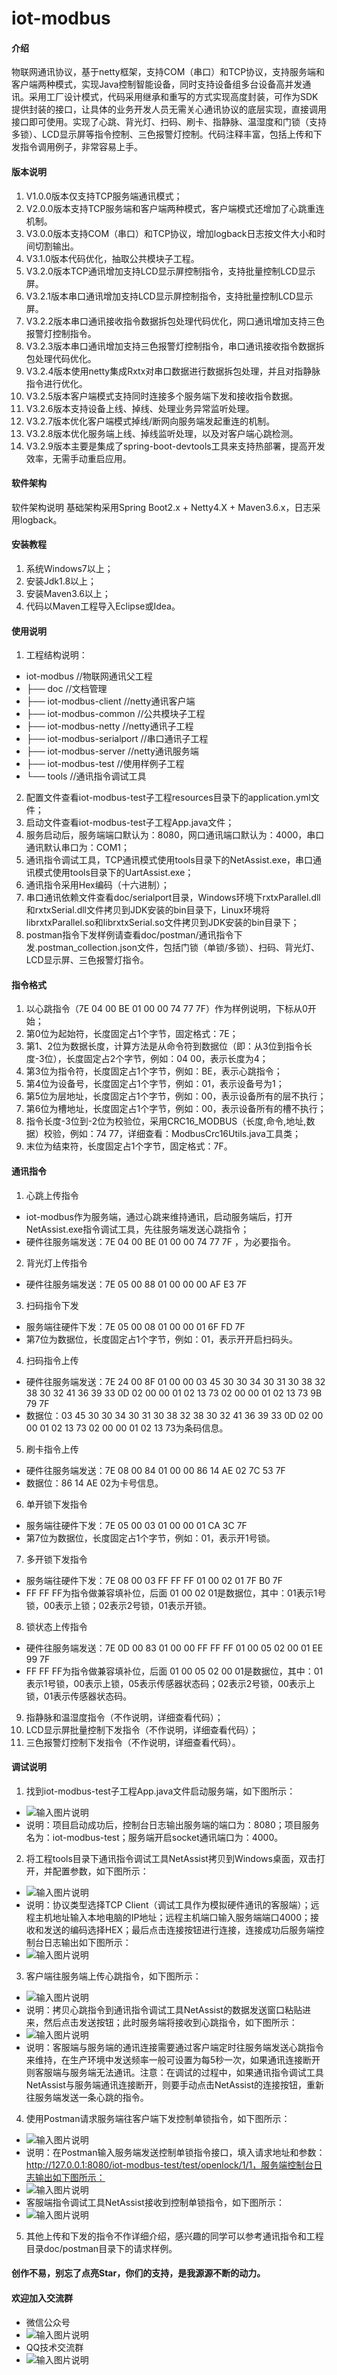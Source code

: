 # iot-modbus

#### 介绍
物联网通讯协议，基于netty框架，支持COM（串口）和TCP协议，支持服务端和客户端两种模式，实现Java控制智能设备，同时支持设备组多台设备高并发通讯。采用工厂设计模式，代码采用继承和重写的方式实现高度封装，可作为SDK提供封装的接口，让具体的业务开发人员无需关心通讯协议的底层实现，直接调用接口即可使用。实现了心跳、背光灯、扫码、刷卡、指静脉、温湿度和门锁（支持多锁）、LCD显示屏等指令控制、三色报警灯控制。代码注释丰富，包括上传和下发指令调用例子，非常容易上手。

#### 版本说明
1.  V1.0.0版本仅支持TCP服务端通讯模式；
2.  V2.0.0版本支持TCP服务端和客户端两种模式，客户端模式还增加了心跳重连机制。
3.  V3.0.0版本支持COM（串口）和TCP协议，增加logback日志按文件大小和时间切割输出。
4.  V3.1.0版本代码优化，抽取公共模块子工程。
5.  V3.2.0版本TCP通讯增加支持LCD显示屏控制指令，支持批量控制LCD显示屏。
6.  V3.2.1版本串口通讯增加支持LCD显示屏控制指令，支持批量控制LCD显示屏。
7.  V3.2.2版本串口通讯接收指令数据拆包处理代码优化，网口通讯增加支持三色报警灯控制指令。
8.  V3.2.3版本串口通讯增加支持三色报警灯控制指令，串口通讯接收指令数据拆包处理代码优化。
9.  V3.2.4版本使用netty集成Rxtx对串口数据进行数据拆包处理，并且对指静脉指令进行优化。
10. V3.2.5版本客户端模式支持同时连接多个服务端下发和接收指令数据。
11. V3.2.6版本支持设备上线、掉线、处理业务异常监听处理。
12. V3.2.7版本优化客户端模式掉线/断网向服务端发起重连的机制。
13. V3.2.8版本优化服务端上线、掉线监听处理，以及对客户端心跳检测。
14. V3.2.9版本主要是集成了spring-boot-devtools工具来支持热部署，提高开发效率，无需手动重启应用。

#### 软件架构
软件架构说明
基础架构采用Spring Boot2.x + Netty4.X + Maven3.6.x，日志采用logback。

#### 安装教程

1.  系统Windows7以上；
2.  安装Jdk1.8以上；
2.  安装Maven3.6以上；
3.  代码以Maven工程导入Eclipse或Idea。

#### 使用说明

1.  工程结构说明：
- iot-modbus                //物联网通讯父工程
- ├── doc                   //文档管理
- ├── iot-modbus-client     //netty通讯客户端
- ├── iot-modbus-common     //公共模块子工程
- ├── iot-modbus-netty      //netty通讯子工程
- ├── iot-modbus-serialport //串口通讯子工程
- ├── iot-modbus-server     //netty通讯服务端
- ├── iot-modbus-test       //使用样例子工程
- └── tools                 //通讯指令调试工具
2.  配置文件查看iot-modbus-test子工程resources目录下的application.yml文件；
3.  启动文件查看iot-modbus-test子工程App.java文件；
4.  服务启动后，服务端端口默认为：8080，网口通讯端口默认为：4000，串口通讯默认串口为：COM1；
5.  通讯指令调试工具，TCP通讯模式使用tools目录下的NetAssist.exe，串口通讯模式使用tools目录下的UartAssist.exe；
6.  通讯指令采用Hex编码（十六进制）；
7.  串口通讯依赖文件查看doc/serialport目录，Windows环境下rxtxParallel.dll和rxtxSerial.dll文件拷贝到JDK安装的bin目录下，Linux环境将librxtxParallel.so和librxtxSerial.so文件拷贝到JDK安装的bin目录下；
8.  postman指令下发样例请查看doc/postman/通讯指令下发.postman_collection.json文件，包括门锁（单锁/多锁）、扫码、背光灯、LCD显示屏、三色报警灯指令。

#### 指令格式

1.  以心跳指令（7E 04 00 BE 01 00 00 74 77 7F）作为样例说明，下标从0开始；
2.  第0位为起始符，长度固定占1个字节，固定格式：7E；
3.  第1、2位为数据长度，计算方法是从命令符到数据位（即：从3位到指令长度-3位），长度固定占2个字节，例如：04 00，表示长度为4；
4.  第3位为指令符，长度固定占1个字节，例如：BE，表示心跳指令；
5.  第4位为设备号，长度固定占1个字节，例如：01，表示设备号为1；
6.  第5位为层地址，长度固定占1个字节，例如：00，表示设备所有的层不执行；
7.  第6位为槽地址，长度固定占1个字节，例如：00，表示设备所有的槽不执行；
8.  指令长度-3位到-2位为校验位，采用CRC16_MODBUS（长度,命令,地址,数据）校验，例如：74 77，详细查看：ModbusCrc16Utils.java工具类；
9.  末位为结束符，长度固定占1个字节，固定格式：7F。

#### 通讯指令

1.  心跳上传指令
- iot-modbus作为服务端，通过心跳来维持通讯，启动服务端后，打开NetAssist.exe指令调试工具，先往服务端发送心跳指令；
- 硬件往服务端发送：7E 04 00 BE 01 00 00 74 77 7F ，为必要指令。
2.  背光灯上传指令
- 硬件往服务端发送：7E 05 00 88 01 00 00 00 AF E3 7F 
3.  扫码指令下发
- 服务端往硬件下发：7E 05 00 08 01 00 00 01 6F FD 7F 
- 第7位为数据位，长度固定占1个字节，例如：01，表示开开启扫码头。
4.  扫码指令上传
- 硬件往服务端发送：7E 24 00 8F 01 00 00 03 45 30 30 34 30 31 30 38 32 38 30 32 41 36 39 33 0D 02 00 00 01 02 13 73 02 00 00 01 02 13 73 9B 79 7F
- 数据位：03 45 30 30 34 30 31 30 38 32 38 30 32 41 36 39 33 0D 02 00 00 01 02 13 73 02 00 00 01 02 13 73为条码信息。
5.  刷卡指令上传
- 硬件往服务端发送：7E 08 00 84 01 00 00 86 14 AE 02 7C 53 7F 
- 数据位：86 14 AE 02为卡号信息。
6.  单开锁下发指令
- 服务端往硬件下发：7E 05 00 03 01 00 00 01 CA 3C 7F
- 第7位为数据位，长度固定占1个字节，例如：01，表示开1号锁。
7.  多开锁下发指令
- 服务端往硬件下发：7E 08 00 03 FF FF FF 01 00 02 01 7F B0 7F 
- FF FF FF为指令做兼容填补位，后面 01 00 02 01是数据位，其中：01表示1号锁，00表示上锁；02表示2号锁，01表示开锁。
8.  锁状态上传指令
- 硬件往服务端发送：7E 0D 00 83 01 00 00 FF FF FF 01 00 05 02 00 01 EE 99 7F 
- FF FF FF为指令做兼容填补位，后面 01 00 05 02 00 01是数据位，其中：01表示1号锁，00表示上锁，05表示传感器状态码；02表示2号锁，00表示上锁，01表示传感器状态码。
9.  指静脉和温湿度指令（不作说明，详细查看代码）；
10. LCD显示屏批量控制下发指令（不作说明，详细查看代码）；
11. 三色报警灯控制下发指令（不作说明，详细查看代码）。

#### 调试说明

1.  找到iot-modbus-test子工程App.java文件启动服务端，如下图所示：
- ![输入图片说明](doc/picture/1%E9%A1%B9%E7%9B%AE%E5%90%AF%E5%8A%A8.png)
- 说明：项目启动成功后，控制台日志输出服务端的端口为：8080；项目服务名为：iot-modbus-test；服务端开启socket通讯端口为：4000。
2.  将工程tools目录下通讯指令调试工具NetAssist拷贝到Windows桌面，双击打开，并配置参数，如下图所示：
- ![输入图片说明](doc/picture/2NetAssist%E5%8F%82%E6%95%B0%E9%85%8D%E7%BD%AE.png)
- 说明：协议类型选择TCP Client（调试工具作为模拟硬件通讯的客服端）；远程主机地址输入本地电脑的IP地址；远程主机端口输入服务端端口4000；接收和发送的编码选择HEX；最后点击连接按钮进行连接，连接成功后服务端控制台日志输出如下图所示：
- ![输入图片说明](doc/picture/3%E8%BF%9E%E6%8E%A5%E6%88%90%E5%8A%9F.png)
3.  客户端往服务端上传心跳指令，如下图所示：
- ![输入图片说明](doc/picture/4%E5%AE%A2%E6%88%B7%E7%AB%AF%E5%BF%83%E8%B7%B3%E6%8C%87%E4%BB%A4%E4%B8%8A%E4%BC%A0.png)
- 说明：拷贝心跳指令到通讯指令调试工具NetAssist的数据发送窗口粘贴进来，然后点击发送按钮；此时服务端将接收到心跳指令，如下图所示：
- ![输入图片说明](doc/picture/5%E6%9C%8D%E5%8A%A1%E7%AB%AF%E6%8E%A5%E6%94%B6%E5%88%B0%E5%BF%83%E8%B7%B3%E6%8C%87%E4%BB%A4.png)
- 说明：客服端与服务端的通讯连接需要通过客户端定时往服务端发送心跳指令来维持，在生产环境中发送频率一般可设置为每5秒一次，如果通讯连接断开则客服端与服务端无法通讯。注意：在调试的过程中，如果通讯指令调试工具NetAssist与服务端通讯连接断开，则要手动点击NetAssist的连接按钮，重新往服务端发送一条心跳的指令。
4.  使用Postman请求服务端往客户端下发控制单锁指令，如下图所示：
- ![输入图片说明](doc/picture/6postman%E8%AF%B7%E6%B1%82%E4%B8%8B%E5%8F%91%E6%8E%A7%E5%88%B6%E5%8D%95%E9%94%81%E6%8C%87%E4%BB%A4.png)
- 说明：在Postman输入服务端发送控制单锁指令接口，填入请求地址和参数：http://127.0.0.1:8080/iot-modbus-test/test/openlock/1/1，服务端控制台日志输出如下图所示：
- ![输入图片说明](doc/picture/7%E6%9C%8D%E5%8A%A1%E7%AB%AF%E4%B8%8B%E5%8F%91%E6%8E%A7%E5%88%B6%E5%8D%95%E9%94%81%E6%8C%87%E4%BB%A4.png)
- 客服端指令调试工具NetAssist接收到控制单锁指令，如下图所示：
- ![输入图片说明](doc/picture/8%E6%9C%8D%E5%8A%A1%E7%AB%AF%E6%8E%A5%E6%94%B6%E5%88%B0%E6%8E%A7%E5%88%B6%E5%8D%95%E9%94%81%E6%8C%87%E4%BB%A4.png)
5.  其他上传和下发的指令不作详细介绍，感兴趣的同学可以参考通讯指令和工程目录doc/postman目录下的请求样例。

#### 创作不易，别忘了点亮Star，你们的支持，是我源源不断的动力。

#### 欢迎加入交流群

- 微信公众号 
- ![输入图片说明](doc/picture/TF%EF%BC%88%E8%85%BE%E9%A3%9E%EF%BC%89%E5%BC%80%E6%BA%90%E5%85%AC%E4%BC%97%E5%8F%B7%E4%BA%8C%E7%BB%B4%E7%A0%81.jpg)
- QQ技术交流群
- ![输入图片说明](doc/picture/9%E7%89%A9%E8%81%94%E7%BD%91%E9%80%9A%E8%AE%AF%E5%8D%8F%E8%AE%AE%EF%BC%88iot-modbus%EF%BC%89%E4%BA%A4%E6%B5%81%E7%BE%A4%E7%BE%A4%E4%BA%8C%E7%BB%B4%E7%A0%81.png)
